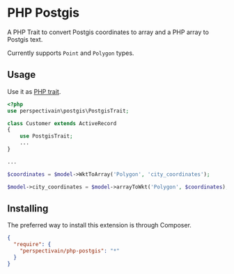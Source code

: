 # PHP Postgis

A PHP Trait to convert Postgis coordinates to array and a PHP array to Postgis
text.

Currently supports `Point` and `Polygon` types.

## Usage
Use it as [PHP trait](http://php.net/manual/pt_BR/language.oop5.traits.php).

```php
<?php
use perspectivain\postgis\PostgisTrait;

class Customer extends ActiveRecord
{
    use PostgisTrait;
    ...
}

...

$coordinates = $model->WktToArray('Polygon', 'city_coordinates');

$model->city_coordinates = $model->arrayToWkt('Polygon', $coordinates);
```

## Installing

The preferred way to install this extension is through Composer.

```json
{
  "require": {
    "perspectivain/php-postgis": "*"
  }
}
```
